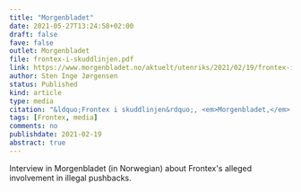 ```yaml
---
title: "Morgenbladet"
date: 2021-05-27T13:24:58+02:00
draft: false
fave: false
outlet: Morgenbladet
file: frontex-i-skuddlinjen.pdf
link: https://www.morgenbladet.no/aktuelt/utenriks/2021/02/19/frontex-i-skuddlinjen/    
author: Sten Inge Jørgensen
status: Published
kind: article
type: media
citation: "&ldquo;Frontex i skuddlinjen&rdquo;, <em>Morgenbladet,</em> 19 February 2021."
tags: [Frontex, media]
comments: no
publishdate: 2021-02-19
abstract: true
---
```


Interview in Morgenbladet (in Norwegian) about Frontex's alleged involvement in illegal pushbacks. 